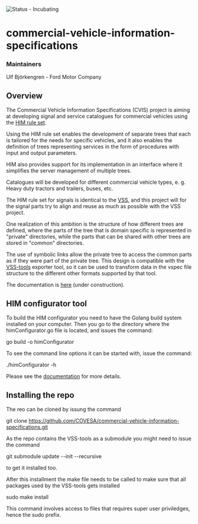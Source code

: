 ![Status - Incubating](https://img.shields.io/static/v1?label=Status&message=Incubating&color=FEFF3A&style=for-the-badge)
# commercial-vehicle-information-specifications  

### Maintainers
Ulf Björkengren - Ford Motor Company


## Overview
The Commercial Vehicle Information Specifications (CVIS) project is aiming at developing signal and service catalogues for commercial vehicles using the 
[HIM rule set](https://github.com/COVESA/hierarchical_information_model).

Using the HIM rule set enables the development of separate trees that each is tailored for the needs for specific vehicles,
and it also enables the definition of trees representing services in the form of procedures with input and output parameters.

HIM also provides support for its implementation in an interface where it simplifies the server management of multiple trees.

Catalogues will be developed for different commercial vehicle types, e. g. Heavy duty tractors and trailers, buses, etc.

The HIM rule set for signals is identical to the [VSS](https://github.com/COVESA/vehicle_signal_specification), 
and this project will for the signal parts try to align and reuse as much as possible with the VSS project.

One realization of this ambition is the structure of how different trees are defined, where the parts of the tree that is domain specific
is represented in "private" directories, while the parts that can be shared with other trees are stored in "common" directories.

The use of symbolic links allow the private tree to access the common parts as if they were part of the private tree.
This design is compatible with the [VSS-tools](https://github.com/COVESA/vss-tools) exporter tool,
so it can be used to transform data in the vspec file structure to the different other formats supported by that tool.

The documentation is [here](https://covesa.github.io/commercial-vehicle-information-specifications/) (under construction).

## HIM configurator tool

To build the HIM configurator you need to have the Golang build system installed on your computer.
Then you go to the directory where the himConfigurator.go file is located, and issues the command:

go build -o himConfigurator

To see the command line options it can be started with, issue the command:

./himConfigurator -h

Please see the [documentation](https://covesa.github.io/commercial-vehicle-information-specifications/) for more details.

## Installing the repo
The reo can be cloned by issung the command

git clone https://github.com/COVESA/commercial-vehicle-information-specifications.git

As the repo contains the VSS-tools as a submodule you might need to issue the command

git submodule update --init --recursive

to get it installed too.

After this installment the make file needs to be called to make sure that all packages used by the VSS-tools gets installed

sudo make install

This command involves access to files that requires super user priviledges, hence the sudo prefix.
